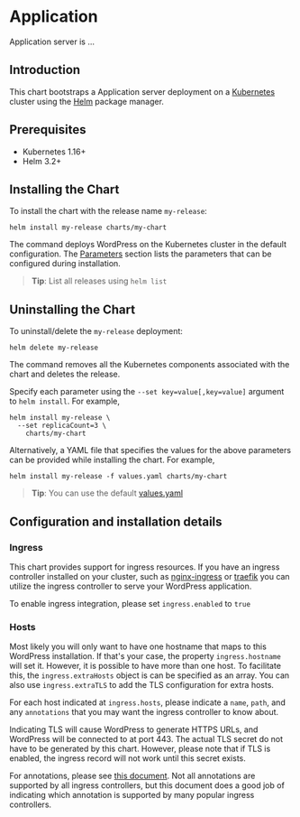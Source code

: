 # Application

Application server is ...

## Introduction

This chart bootstraps a Application server deployment on a [Kubernetes](http://kubernetes.io) cluster using the [Helm](https://helm.sh) package manager.

## Prerequisites

- Kubernetes 1.16+
- Helm 3.2+

## Installing the Chart

To install the chart with the release name `my-release`:

```console
helm install my-release charts/my-chart
```

The command deploys WordPress on the Kubernetes cluster in the default configuration. The [Parameters](#parameters) section lists the parameters that can be configured during installation.

> **Tip**: List all releases using `helm list`

## Uninstalling the Chart

To uninstall/delete the `my-release` deployment:

```console
helm delete my-release
```

The command removes all the Kubernetes components associated with the chart and deletes the release.


Specify each parameter using the `--set key=value[,key=value]` argument to `helm install`. For example,

```console
helm install my-release \
  --set replicaCount=3 \
    charts/my-chart
```

Alternatively, a YAML file that specifies the values for the above parameters can be provided while installing the chart. For example,

```console
helm install my-release -f values.yaml charts/my-chart
```

> **Tip**: You can use the default [values.yaml](values.yaml)

## Configuration and installation details

### Ingress

This chart provides support for ingress resources. If you have an ingress controller installed on your cluster, such as [nginx-ingress](https://github.com/kubernetes/ingress-nginx) or [traefik](https://github.com/traefik/traefik) you can utilize the ingress controller to serve your WordPress application.

To enable ingress integration, please set `ingress.enabled` to `true`

### Hosts

Most likely you will only want to have one hostname that maps to this WordPress installation. If that's your case, the property `ingress.hostname` will set it. However, it is possible to have more than one host. To facilitate this, the `ingress.extraHosts` object is can be specified as an array. You can also use `ingress.extraTLS` to add the TLS configuration for extra hosts.

For each host indicated at `ingress.hosts`, please indicate a `name`, `path`, and any `annotations` that you may want the ingress controller to know about.

Indicating TLS will cause WordPress to generate HTTPS URLs, and WordPress will be connected to at port 443. The actual TLS secret do not have to be generated by this chart. However, please note that if TLS is enabled, the ingress record will not work until this secret exists.

For annotations, please see [this document](https://github.com/kubernetes/ingress-nginx/blob/master/docs/user-guide/nginx-configuration/annotations.md). Not all annotations are supported by all ingress controllers, but this document does a good job of indicating which annotation is supported by many popular ingress controllers.

